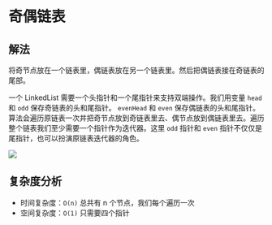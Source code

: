 # 奇偶链表

## 解法

将奇节点放在一个链表里，偶链表放在另一个链表里。然后把偶链表接在奇链表的尾部。

一个 LinkedList 需要一个头指针和一个尾指针来支持双端操作。我们用变量 `head` 和 `odd` 保存奇链表的头和尾指针。 `evenHead` 和 `even` 保存偶链表的头和尾指针。算法会遍历原链表一次并把奇节点放到奇链表里去、偶节点放到偶链表里去。遍历整个链表我们至少需要一个指针作为迭代器。这里 `odd` 指针和 `even` 指针不仅仅是尾指针，也可以扮演原链表迭代器的角色。

![](https://pic.leetcode-cn.com/00bd1d974b5a2e6d7d4faf0d5baad1c691f4ed8963cb1b7133d1112bad4c5e86-image.png)

## 复杂度分析

- 时间复杂度：`O(n)` 总共有 n 个节点，我们每个遍历一次
- 空间复杂度：`O(1)` 只需要四个指针
